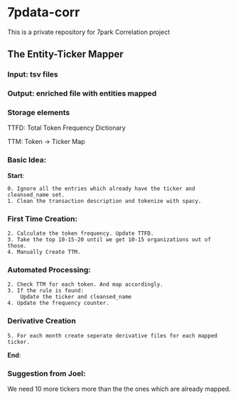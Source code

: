 # 7pdata-corr
This is a private repository for 7park Correlation project

## The Entity-Ticker Mapper
### Input: tsv files
### Output: enriched file with entities mapped
### Storage elements
TTFD: Total Token Frequency Dictionary

TTM: Token -> Ticker Map 

### Basic Idea:
**Start**: 
    
    0. Ignore all the entries which already have the ticker and cleansed_name set. 
    1. Clean the transaction description and tokenize with spacy.

### First Time Creation:
    2. Calculate the token frequency. Update TTFD.
    3. Take the top 10-15-20 until we get 10-15 organizations out of those.
    4. Manually Create TTM. 
    
### Automated Processing:  
    2. Check TTM for each token. And map accordingly. 
    3. If the rule is found:
        Update the ticker and cleansed_name
    4. Update the frequency counter. 

### Derivative Creation
    5. For each month create seperate derivative files for each mapped ticker.
    
**End**: 

### Suggestion from Joel:
We need 10 more tickers more than the the ones which are already mapped. 
